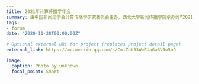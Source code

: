 ```yaml
---
title: 2021年计算传播学年会
summary: 由中国新闻史学会计算传播学研究委员会主办，西北大学新闻传播学院承办的“2021年计算传播学年会”，论文《卫健类政务短视频的时间影响因素实证分析》入选（注：该论坛没有设置是否发表门槛，所以该论坛系此论文发表后参加的论坛）。
tags:
- forum
date: "2020-11-28T00:00:00Z"

# Optional external URL for project (replaces project detail page).
external_link: https://mp.weixin.qq.com/s/CmiZot53WwEUaGaBV3w5nQ

image:
  caption: Photo by unknown
  focal_point: Smart
---
```

